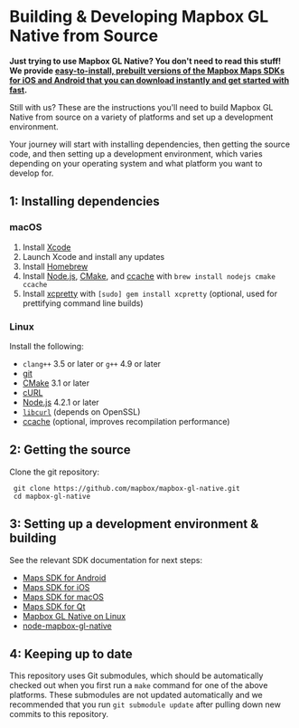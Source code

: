 # Building & Developing Mapbox GL Native from Source

**Just trying to use Mapbox GL Native? You don't need to read this stuff! We
provide [easy-to-install, prebuilt versions of the Mapbox Maps SDKs for iOS and Android
that you can download instantly and get started with fast](https://www.mapbox.com/install/).**

Still with us? These are the instructions you'll need to build Mapbox GL Native
from source on a variety of platforms and set up a development environment.

Your journey will start with installing dependencies, then getting the source code, and
then setting up a development environment, which varies depending on your
operating system and what platform you want to develop for.

## 1: Installing dependencies

### macOS

 1. Install [Xcode](https://developer.apple.com/xcode/)
 2. Launch Xcode and install any updates
 3. Install [Homebrew](http://brew.sh)
 4. Install [Node.js](https://nodejs.org/), [CMake](https://cmake.org/), and [ccache](https://ccache.samba.org) with `brew install nodejs cmake ccache`
 5. Install [xcpretty](https://github.com/supermarin/xcpretty) with `[sudo] gem install xcpretty` (optional, used for prettifying command line builds)

### Linux

Install the following:

 - `clang++` 3.5 or later or `g++` 4.9 or later
 - [git](https://git-scm.com/)
 - [CMake](https://cmake.org/) 3.1 or later
 - [cURL](https://curl.haxx.se)
 - [Node.js](https://nodejs.org/) 4.2.1 or later
 - [`libcurl`](http://curl.haxx.se/libcurl/) (depends on OpenSSL)
 - [ccache](https://ccache.samba.org) (optional, improves recompilation performance)

## 2: Getting the source

 Clone the git repository:

     git clone https://github.com/mapbox/mapbox-gl-native.git
     cd mapbox-gl-native

## 3: Setting up a development environment & building

See the relevant SDK documentation for next steps:

* [Maps SDK for Android](platform/android/)
* [Maps SDK for iOS](platform/ios/)
* [Maps SDK for macOS](platform/macos/)
* [Maps SDK for Qt](platform/qt/)
* [Mapbox GL Native on Linux](platform/linux/)
* [node-mapbox-gl-native](platform/node/)

## 4: Keeping up to date

This repository uses Git submodules, which should be automatically checked out when you first run a `make` command for one of the above platforms. These submodules are not updated automatically and we recommended that you run `git submodule update` after pulling down new commits to this repository.

